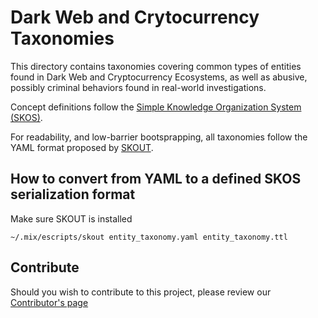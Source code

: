 # Dark Web and Crytocurrency Taxonomies

This directory contains taxonomies covering common types of entities found in Dark Web and Cryptocurrency Ecosystems, as well as abusive, possibly criminal behaviors found in real-world investigations.

Concept definitions follow the [Simple Knowledge Organization System (SKOS)](https://www.w3.org/2004/02/skos/).

For readability, and low-barrier bootsprapping, all taxonomies follow the YAML format proposed by [SKOUT](https://github.com/marcelotto/skout).

## How to convert from YAML to a defined SKOS serialization format

Make sure SKOUT is installed

	~/.mix/escripts/skout entity_taxonomy.yaml entity_taxonomy.ttl

## Contribute
Should you wish to contribute to this project, please review our [Contributor's page][contributing]

[contributing]: CONTRIBUTING.md
